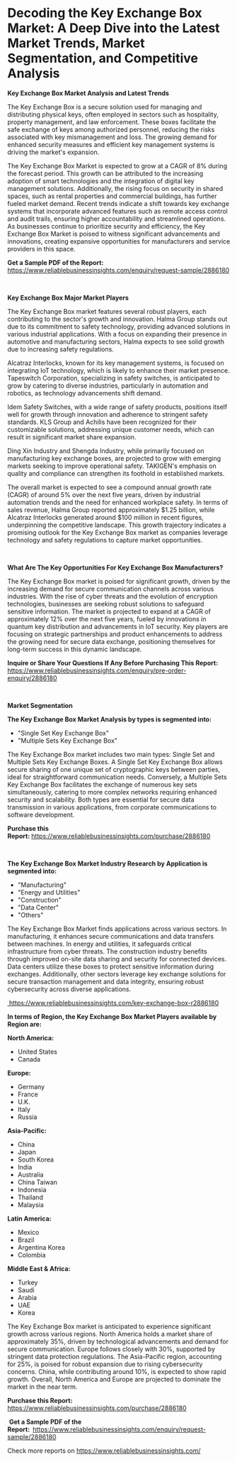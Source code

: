 <p><h1>Decoding the Key Exchange Box Market: A Deep Dive into the Latest Market Trends, Market Segmentation, and Competitive Analysis</h1></p><p><strong>Key Exchange Box Market Analysis and Latest Trends</strong></p>
<p><p>The Key Exchange Box is a secure solution used for managing and distributing physical keys, often employed in sectors such as hospitality, property management, and law enforcement. These boxes facilitate the safe exchange of keys among authorized personnel, reducing the risks associated with key mismanagement and loss. The growing demand for enhanced security measures and efficient key management systems is driving the market's expansion.</p><p>The Key Exchange Box Market is expected to grow at a CAGR of 8% during the forecast period. This growth can be attributed to the increasing adoption of smart technologies and the integration of digital key management solutions. Additionally, the rising focus on security in shared spaces, such as rental properties and commercial buildings, has further fueled market demand. Recent trends indicate a shift towards key exchange systems that incorporate advanced features such as remote access control and audit trails, ensuring higher accountability and streamlined operations. As businesses continue to prioritize security and efficiency, the Key Exchange Box Market is poised to witness significant advancements and innovations, creating expansive opportunities for manufacturers and service providers in this space.</p></p>
<p><strong>Get a Sample PDF of the Report:&nbsp;</strong> <a href="https://www.reliablebusinessinsights.com/enquiry/request-sample/2886180?utm_campaign=2733&utm_medium=2&utm_source=Github&utm_content=ia&utm_term=13032025&utm_id=key-exchange-box">https://www.reliablebusinessinsights.com/enquiry/request-sample/2886180</a></p>
<p>&nbsp;</p>
<p><strong>Key Exchange Box Major Market Players</strong></p>
<p><p>The Key Exchange Box market features several robust players, each contributing to the sector's growth and innovation. Halma Group stands out due to its commitment to safety technology, providing advanced solutions in various industrial applications. With a focus on expanding their presence in automotive and manufacturing sectors, Halma expects to see solid growth due to increasing safety regulations.</p><p>Alcatraz Interlocks, known for its key management systems, is focused on integrating IoT technology, which is likely to enhance their market presence. Tapeswitch Corporation, specializing in safety switches, is anticipated to grow by catering to diverse industries, particularly in automation and robotics, as technology advancements shift demand.</p><p>Idem Safety Switches, with a wide range of safety products, positions itself well for growth through innovation and adherence to stringent safety standards. KLS Group and Achilis have been recognized for their customizable solutions, addressing unique customer needs, which can result in significant market share expansion.</p><p>Ding Xin Industry and Shengda Industry, while primarily focused on manufacturing key exchange boxes, are projected to grow with emerging markets seeking to improve operational safety. TAKIGEN's emphasis on quality and compliance can strengthen its foothold in established markets.</p><p>The overall market is expected to see a compound annual growth rate (CAGR) of around 5% over the next five years, driven by industrial automation trends and the need for enhanced workplace safety. In terms of sales revenue, Halma Group reported approximately $1.25 billion, while Alcatraz Interlocks generated around $100 million in recent figures, underpinning the competitive landscape. This growth trajectory indicates a promising outlook for the Key Exchange Box market as companies leverage technology and safety regulations to capture market opportunities.</p></p>
<p>&nbsp;</p>
<p><strong>What Are The Key Opportunities For Key Exchange Box Manufacturers?</strong></p>
<p><p>The Key Exchange Box market is poised for significant growth, driven by the increasing demand for secure communication channels across various industries. With the rise of cyber threats and the evolution of encryption technologies, businesses are seeking robust solutions to safeguard sensitive information. The market is projected to expand at a CAGR of approximately 12% over the next five years, fueled by innovations in quantum key distribution and advancements in IoT security. Key players are focusing on strategic partnerships and product enhancements to address the growing need for secure data exchange, positioning themselves for long-term success in this dynamic landscape.</p></p>
<p><strong>Inquire or Share Your Questions If Any Before Purchasing This Report:</strong> <a href="https://www.reliablebusinessinsights.com/enquiry/pre-order-enquiry/2886180?utm_campaign=2733&utm_medium=2&utm_source=Github&utm_content=ia&utm_term=13032025&utm_id=key-exchange-box">https://www.reliablebusinessinsights.com/enquiry/pre-order-enquiry/2886180</a></p>
<p>&nbsp;</p>
<p><strong>Market Segmentation</strong></p>
<p><strong>The Key Exchange Box Market Analysis by types is segmented into:</strong></p>
<p><ul><li>"Single Set Key Exchange Box"</li><li>"Multiple Sets Key Exchange Box"</li></ul></p>
<p><p>The Key Exchange Box market includes two main types: Single Set and Multiple Sets Key Exchange Boxes. A Single Set Key Exchange Box allows secure sharing of one unique set of cryptographic keys between parties, ideal for straightforward communication needs. Conversely, a Multiple Sets Key Exchange Box facilitates the exchange of numerous key sets simultaneously, catering to more complex networks requiring enhanced security and scalability. Both types are essential for secure data transmission in various applications, from corporate communications to software development.</p></p>
<p><strong>Purchase this Report:&nbsp;</strong><a href="https://www.reliablebusinessinsights.com/purchase/2886180?utm_campaign=2733&utm_medium=2&utm_source=Github&utm_content=ia&utm_term=13032025&utm_id=key-exchange-box">https://www.reliablebusinessinsights.com/purchase/2886180</a></p>
<p>&nbsp;</p>
<p><strong>The Key Exchange Box Market Industry Research by Application is segmented into:</strong></p>
<p><ul><li>"Manufacturing"</li><li>"Energy and Utilities"</li><li>"Construction"</li><li>"Data Center"</li><li>"Others"</li></ul></p>
<p><p>The Key Exchange Box Market finds applications across various sectors. In manufacturing, it enhances secure communications and data transfers between machines. In energy and utilities, it safeguards critical infrastructure from cyber threats. The construction industry benefits through improved on-site data sharing and security for connected devices. Data centers utilize these boxes to protect sensitive information during exchanges. Additionally, other sectors leverage key exchange solutions for secure transaction management and data integrity, ensuring robust cybersecurity across diverse applications.</p></p>
<p><a href="https://www.reliablebusinessinsights.com/key-exchange-box-r2886180?utm_campaign=2733&utm_medium=2&utm_source=Github&utm_content=ia&utm_term=13032025&utm_id=key-exchange-box">&nbsp;https://www.reliablebusinessinsights.com/key-exchange-box-r2886180</a></p>
<p><strong>In terms of Region, the Key Exchange Box Market Players available by Region are:</strong></p>
<p>
    <p> <strong> North America: </strong>
        <ul>
            <li>United States</li>
            <li>Canada</li>
        </ul>
        </p> 
    <p> <strong> Europe: </strong>
        <ul>
            <li>Germany</li>
            <li>France</li>
            <li>U.K.</li>
            <li>Italy</li>
            <li>Russia</li>
        </ul>
        </p> 
    <p> <strong> Asia-Pacific: </strong>
        <ul>
            <li>China</li>
            <li>Japan</li>
            <li>South Korea</li>
            <li>India</li>
            <li>Australia</li>
            <li>China Taiwan</li>
            <li>Indonesia</li>
            <li>Thailand</li>
            <li>Malaysia</li>
        </ul>
        </p> 
    <p> <strong> Latin America: </strong>
        <ul>
            <li>Mexico</li>
            <li>Brazil</li>
            <li>Argentina Korea</li>
            <li>Colombia</li>
        </ul>
        </p> 
    <p> <strong> Middle East & Africa: </strong>
        <ul>
            <li>Turkey</li>
            <li>Saudi</li>
            <li>Arabia</li>
            <li>UAE</li>
            <li>Korea</li>
        </ul>
    </p>
    </p>
<p><p>The Key Exchange Box market is anticipated to experience significant growth across various regions. North America holds a market share of approximately 35%, driven by technological advancements and demand for secure communication. Europe follows closely with 30%, supported by stringent data protection regulations. The Asia-Pacific region, accounting for 25%, is poised for robust expansion due to rising cybersecurity concerns. China, while contributing around 10%, is expected to show rapid growth. Overall, North America and Europe are projected to dominate the market in the near term.</p></p>
<p><strong>Purchase this Report: </strong><a href="https://www.reliablebusinessinsights.com/purchase/2886180?utm_campaign=2733&utm_medium=2&utm_source=Github&utm_content=ia&utm_term=13032025&utm_id=key-exchange-box">https://www.reliablebusinessinsights.com/purchase/2886180</a></p>
<p>&nbsp;<strong>Get a Sample PDF of the Report:&nbsp;&nbsp;</strong><a href="https://www.reliablebusinessinsights.com/enquiry/request-sample/2886180?utm_campaign=2733&utm_medium=2&utm_source=Github&utm_content=ia&utm_term=13032025&utm_id=key-exchange-box">https://www.reliablebusinessinsights.com/enquiry/request-sample/2886180</a></p>
<p><strong></strong></p>
<p>Check more reports on <a href="https://www.reliablebusinessinsights.com/?utm_campaign=2733&utm_medium=2&utm_source=Github&utm_content=ia&utm_term=13032025&utm_id=key-exchange-box">https://www.reliablebusinessinsights.com/</a></p>